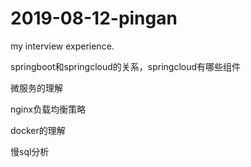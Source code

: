 # 2019-08-12-pingan
my interview experience.

springboot和springcloud的关系，springcloud有哪些组件

微服务的理解

nginx负载均衡策略

docker的理解

慢sql分析
